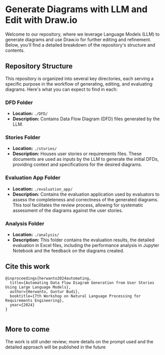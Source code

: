 # Generate Diagrams with LLM and Edit with Draw.io

Welcome to our repository, where we leverage Language Models (LLM) to generate diagrams and use Draw.io for further editing and refinement. Below, you'll find a detailed breakdown of the repository's structure and contents.

## Repository Structure

This repository is organized into several key directories, each serving a specific purpose in the workflow of generating, editing, and evaluating diagrams. Here's what you can expect to find in each:

### DFD Folder

- **Location:** `./DFD/`
- **Description:** Contains Data Flow Diagram (DFD) files generated by the LLM.

### Stories Folder

- **Location:** `./stories/`
- **Description:** Houses user stories or requirements files. These documents are used as inputs by the LLM to generate the initial DFDs, providing context and specifications for the desired diagrams.

### Evaluation App Folder

- **Location:** `./evaluation_app/`
- **Description:** Contains the evaluation application used by evaluators to assess the completeness and correctness of the generated diagrams. This tool facilitates the review process, allowing for systematic assessment of the diagrams against the user stories.

### Analysis Folder

- **Location:** `./analysis/`
- **Description:** This folder contains the evaluation results, the detailed evaluation in Excel files, including the performance analysis in Jupyter Notebook and the feedback on the diagrams created.

## Cite this work

```
@inproceedings{herwanto2024automating,
  title={Automating Data Flow Diagram Generation from User Stories Using Large Language Models},
  author={Herwanto, Guntur Budi},
  booktitle={7th Workshop on Natural Language Processing for Requirements Engineering},
  year={2024}
}


```

## More to come

The work is still under review; more details on the prompt used and the detailed approach will be published in the future
